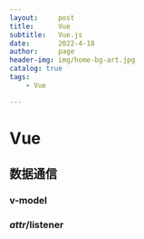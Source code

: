 ```yaml
---
layout:     post
title:      Vue
subtitle:   Vue.js
date:       2022-4-18
author:     page
header-img: img/home-bg-art.jpg
catalog: true
tags:
    - Vue

---
```


# Vue

## 数据通信

### v-model

### $attr/$listener